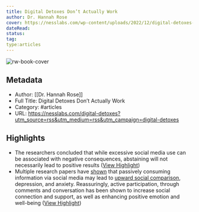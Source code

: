 ```yaml
---
title: Digital Detoxes Don’t Actually Work
author: Dr. Hannah Rose
cover: https://nesslabs.com/wp-content/uploads/2022/12/digital-detoxes-banner.png
dateRead: 
status: 
tag: 
type:articles
---
```

![rw-book-cover](https://nesslabs.com/wp-content/uploads/2022/12/digital-detoxes-banner.png)

## Metadata
- Author: [[Dr. Hannah Rose]]
- Full Title: Digital Detoxes Don’t Actually Work
- Category: #articles
- URL: https://nesslabs.com/digital-detoxes?utm_source=rss&utm_medium=rss&utm_campaign=digital-detoxes

## Highlights
- The researchers concluded that while excessive social media use can be associated with negative consequences, abstaining will not necessarily lead to positive results ([View Highlight](https://read.readwise.io/read/01gnz4dftnm6gsxn3dnhjdw2rc))
- Multiple research papers have [shown](https://www.frontiersin.org/articles/10.3389/fpsyg.2022.1011337/full) that passively consuming information via social media may lead to [upward social comparison](https://nesslabs.com/comparison-anxiety), depression, and anxiety. Reassuringly, active participation, through comments and conversation has been shown to increase social connection and support, as well as enhancing positive emotion and well-being ([View Highlight](https://read.readwise.io/read/01gnz4hdwdfzytj3vzja4496a3))
